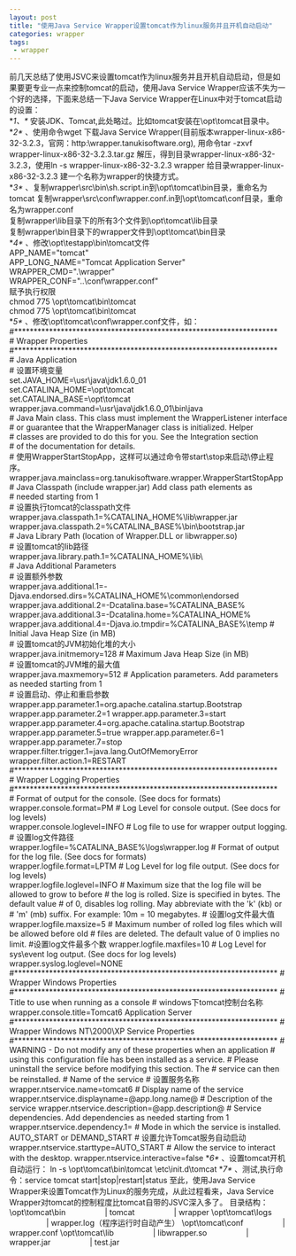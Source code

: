 ```yaml
---
layout: post
title: "使用Java Service Wrapper设置tomcat作为linux服务并且开机自动启动"
categories: wrapper
tags: 
 - wrapper
--- 
```



前几天总结了使用JSVC来设置tomcat作为linux服务并且开机自动启动，但是如果要更专业一点来控制tomcat的启动，使用Java Service Wrapper应该不失为一个好的选择，下面来总结一下Java Service Wrapper在Linux中对于tomcat启动的设置：  
\**1、\** 安装JDK、Tomcat,此处略过。比如tomcat安装在\opt\tomcat目录中。  
\**2\** 、使用命令wget 下载Java Service Wrapper(目前版本wrapper-linux-x86-32-3.2.3，官网：http:\\wrapper.tanukisoftware.org), 用命令tar -zxvf wrapper-linux-x86-32-3.2.3.tar.gz 解压，得到目录wrapper-linux-x86-32-3.2.3，使用ln -s wrapper-linux-x86-32-3.2.3 wrapper 给目录wrapper-linux-x86-32-3.2.3 建一个名称为wrapper的快捷方式。  
\**3\** 、复制wrapper\src\bin\sh.script.in到\opt\tomcat\bin目录，重命名为tomcat
复制wrapper\src\conf\wrapper.conf.in到\opt\tomcat\conf目录，重命名为wrapper.conf  
复制wrapper\lib目录下的所有3个文件到\opt\tomcat\lib目录  
复制wrapper\bin目录下的wrapper文件到\opt\tomcat\bin目录  
\**4\** 、修改\opt\testapp\bin\tomcat文件  
APP_NAME="tomcat"  
APP_LONG_NAME="Tomcat Application Server"  
WRAPPER_CMD=".\wrapper"  
WRAPPER_CONF="..\conf\wrapper.conf"  
赋予执行权限  
chmod 775 \opt\tomcat\bin\tomcat  
chmod 775 \opt\tomcat\bin\tomcat  
\**5\** 、修改\opt\tomcat\conf\wrapper.conf文件，如：  
\#********************************************************************  
\# Wrapper Properties  
\#********************************************************************  
\# Java Application  
\# 设置环境变量  
set.JAVA_HOME=\usr\java\jdk1.6.0_01  
set.CATALINA_HOME=\opt\tomcat  
set.CATALINA_BASE=\opt\tomcat  
wrapper.java.command=\usr\java\jdk1.6.0_01\bin\java  
\# Java Main class. This class must implement the WrapperListener interface  
\# or guarantee that the WrapperManager class is initialized. Helper  
\# classes are provided to do this for you. See the Integration section  
\# of the documentation for details.  
\# 使用WrapperStartStopApp，这样可以通过命令带start\stop来启动\停止程序。  
wrapper.java.mainclass=org.tanukisoftware.wrapper.WrapperStartStopApp  
\# Java Classpath (include wrapper.jar) Add class path elements as  
\# needed starting from 1  
\# 设置执行tomcat的classpath文件  
wrapper.java.classpath.1=%CATALINA_HOME%\lib\wrapper.jar  
wrapper.java.classpath.2=%CATALINA_BASE%\bin\bootstrap.jar    
\# Java Library Path (location of Wrapper.DLL or libwrapper.so)    
\# 设置tomcat的lib路径  
wrapper.java.library.path.1=%CATALINA_HOME%\lib\  
\# Java Additional Parameters  
\# 设置额外参数  
wrapper.java.additional.1=-Djava.endorsed.dirs=%CATALINA_HOME%\common\endorsed
wrapper.java.additional.2=-Dcatalina.base=%CATALINA_BASE%
wrapper.java.additional.3=-Dcatalina.home=%CATALINA_HOME%
wrapper.java.additional.4=-Djava.io.tmpdir=%CATALINA_BASE%\temp
\# Initial Java Heap Size (in MB)  
\# 设置tomcat的JVM初始化堆的大小  
wrapper.java.initmemory=128
\# Maximum Java Heap Size (in MB)  
\# 设置tomcat的JVM堆的最大值  
wrapper.java.maxmemory=512
\# Application parameters. Add parameters as needed starting from 1  
\# 设置启动、停止和重启参数
wrapper.app.parameter.1=org.apache.catalina.startup.Bootstrap
wrapper.app.parameter.2=1
wrapper.app.parameter.3=start
wrapper.app.parameter.4=org.apache.catalina.startup.Bootstrap
wrapper.app.parameter.5=true
wrapper.app.parameter.6=1
wrapper.app.parameter.7=stop
wrapper.filter.trigger.1=java.lang.OutOfMemoryError
wrapper.filter.action.1=RESTART
\#********************************************************************  
\# Wrapper Logging Properties  
\#********************************************************************  
\# Format of output for the console. (See docs for formats)  
wrapper.console.format=PM
\# Log Level for console output. (See docs for log levels)  
wrapper.console.loglevel=INFO
\# Log file to use for wrapper output logging.  
\# 设置log文件路径  
wrapper.logfile=%CATALINA_BASE%\logs\wrapper.log
\# Format of output for the log file. (See docs for formats)  
wrapper.logfile.format=LPTM
\# Log Level for log file output. (See docs for log levels)  
wrapper.logfile.loglevel=INFO
\# Maximum size that the log file will be allowed to grow to before
\# the log is rolled. Size is specified in bytes. The default value
\# of 0, disables log rolling. May abbreviate with the 'k' (kb) or
\# 'm' (mb) suffix. For example: 10m = 10 megabytes.
\# 设置log文件最大值
wrapper.logfile.maxsize=5
\# Maximum number of rolled log files which will be allowed before old
\# files are deleted. The default value of 0 implies no limit.
\#设置log文件最多个数
wrapper.logfile.maxfiles=10
\# Log Level for sys\event log output. (See docs for log levels)
wrapper.syslog.loglevel=NONE
\#********************************************************************
\# Wrapper Windows Properties
\#********************************************************************
\# Title to use when running as a console
\# windows下tomcat控制台名称
wrapper.console.title=Tomcat6 Application Server
\#********************************************************************
\# Wrapper Windows NT\2000\XP Service Properties
\#********************************************************************
\# WARNING - Do not modify any of these properties when an application
\# using this configuration file has been installed as a service.
\# Please uninstall the service before modifying this section. The
\# service can then be reinstalled.
\# Name of the service
\# 设置服务名称
wrapper.ntservice.name=tomcat6
\# Display name of the service
wrapper.ntservice.displayname=@app.long.name@
\# Description of the service
wrapper.ntservice.description=@app.description@
\# Service dependencies. Add dependencies as needed starting from 1
wrapper.ntservice.dependency.1=
\# Mode in which the service is installed. AUTO_START or DEMAND_START
\# 设置允许Tomcat服务自动启动
wrapper.ntservice.starttype=AUTO_START
\# Allow the service to interact with the desktop.
wrapper.ntservice.interactive=false
\**6\** 、设置tomcat开机自动运行：
ln -s \opt\tomcat\bin\tomcat \etc\init.d\tomcat
\**7\** 、测试,执行命令：service tomcat start|stop|restart|status
至此，使用Java Service Wrapper来设置Tomcat作为Linux的服务完成，从此过程看来，Java Service Wrapper对tomcat的控制程度比tomcat自带的JSVC深入多了。
目录结构：
\opt\tomcat\bin
                 | tomcat
                 | wrapper
\opt\tomcat\logs
                 | wrapper.log（程序运行时自动产生）
\opt\tomcat\conf
                 | wrapper.conf
\opt\tomcat\lib
                 | libwrapper.so
                 | wrapper.jar
                 | test.jar

